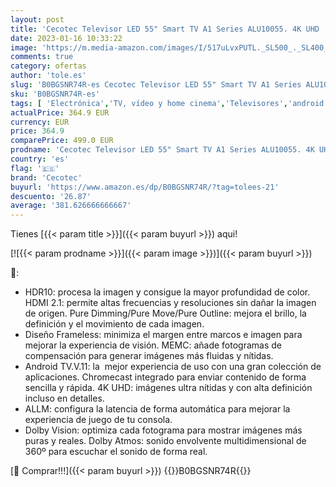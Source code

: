 ```yaml
---
layout: post
title: 'Cecotec Televisor LED 55" Smart TV A1 Series ALU10055. 4K UHD  Android 11  Diseño Frameless  MEMC  Dolby Vision y Dolby Atmos  HDR10  Modelo 2023'
date: 2023-01-16 10:33:22
image: 'https://m.media-amazon.com/images/I/517uLvxPUTL._SL500_._SL400_.jpg'
comments: true
category: ofertas
author: 'tole.es'
slug: 'B0BGSNR74R-es Cecotec Televisor LED 55" Smart TV A1 Series ALU10055. 4K...'
sku: 'B0BGSNR74R-es'
tags: [ 'Electrónica','TV, vídeo y home cinema','Televisores','android','cecotec','🇪🇸', ]
actualPrice: 364.9 EUR
currency: EUR
price: 364.9
comparePrice: 499.0 EUR
prodname: 'Cecotec Televisor LED 55" Smart TV A1 Series ALU10055. 4K UHD  Android 11  Diseño Frameless  MEMC  Dolby Vision y Dolby Atmos  HDR10  Modelo 2023'
country: 'es'
flag: '🇪🇸'
brand: 'Cecotec'
buyurl: 'https://www.amazon.es/dp/B0BGSNR74R/?tag=tolees-21'
descuento: '26.87'
average: '381.626666666667'
---
```


Tienes [{{< param title >}}]({{< param buyurl >}}) aqui!

[![{{< param prodname >}}]({{< param image >}})]({{< param buyurl >}})

🔎:

- HDR10: procesa la imagen y consigue la mayor profundidad de color. HDMI 2.1: permite altas frecuencias y resoluciones sin dañar la imagen de origen. Pure Dimming/Pure Move/Pure Outline: mejora el brillo, la definición y el movimiento de cada imagen.
- Diseño Frameless: minimiza el margen entre marcos e imagen para mejorar la experiencia de visión. MEMC: añade fotogramas de compensación para generar imágenes más fluidas y nítidas.
- Android TV.V.11: la  mejor experiencia de uso con una gran colección de aplicaciones. Chromecast integrado para enviar contenido de forma sencilla y rápida. 4K UHD: imágenes ultra nítidas y con alta definición incluso en detalles.
- ALLM: configura la latencia de forma automática para mejorar la experiencia de juego de tu consola.
- Dolby Vision: optimiza cada fotograma para mostrar imágenes más puras y reales. Dolby Atmos: sonido envolvente multidimensional de 360º para escuchar el sonido de forma real.

[🛒 Comprar!!!]({{< param buyurl >}})
{{<world>}}B0BGSNR74R{{</world>}}
